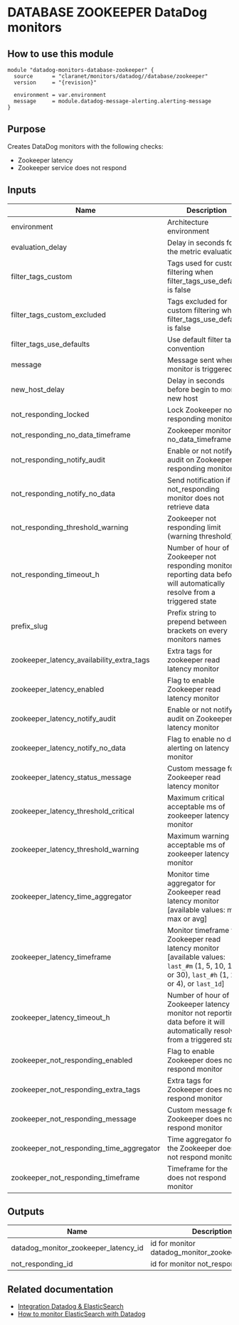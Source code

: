 # DATABASE ZOOKEEPER DataDog monitors

## How to use this module

```hcl
module "datadog-monitors-database-zookeeper" {
  source      = "claranet/monitors/datadog//database/zookeeper"
  version     = "{revision}"

  environment = var.environment
  message     = module.datadog-message-alerting.alerting-message
}

```

## Purpose

Creates DataDog monitors with the following checks:

- Zookeeper latency
- Zookeeper service does not respond

## Inputs

| Name | Description | Type | Default | Required |
|------|-------------|------|---------|:-----:|
| environment | Architecture environment | `string` | n/a | yes |
| evaluation\_delay | Delay in seconds for the metric evaluation | `number` | `15` | no |
| filter\_tags\_custom | Tags used for custom filtering when filter\_tags\_use\_defaults is false | `string` | `"*"` | no |
| filter\_tags\_custom\_excluded | Tags excluded for custom filtering when filter\_tags\_use\_defaults is false | `string` | `""` | no |
| filter\_tags\_use\_defaults | Use default filter tags convention | `string` | `"true"` | no |
| message | Message sent when a monitor is triggered | `any` | n/a | yes |
| new\_host\_delay | Delay in seconds before begin to monitor new host | `number` | `300` | no |
| not\_responding\_locked | Lock Zookeeper not responding monitor | `bool` | `false` | no |
| not\_responding\_no\_data\_timeframe | Zookeeper monitor no\_data\_timeframe | `number` | `10` | no |
| not\_responding\_notify\_audit | Enable or not notify audit on Zookeeper not responding monitor | `bool` | `false` | no |
| not\_responding\_notify\_no\_data | Send notification if not\_responding monitor does not retrieve data | `bool` | `true` | no |
| not\_responding\_threshold\_warning | Zookeeper not responding limit (warning threshold) | `number` | `3` | no |
| not\_responding\_timeout\_h | Number of hour of Zookeeper not responding monitor not reporting data before it will automatically resolve from a triggered state | `number` | `0` | no |
| prefix\_slug | Prefix string to prepend between brackets on every monitors names | `string` | `""` | no |
| zookeeper\_latency\_availability\_extra\_tags | Extra tags for zookeeper read latency monitor | `list(string)` | `[]` | no |
| zookeeper\_latency\_enabled | Flag to enable Zookeeper read latency monitor | `string` | `"true"` | no |
| zookeeper\_latency\_notify\_audit | Enable or not notify audit on Zookeeper latency monitor | `bool` | `false` | no |
| zookeeper\_latency\_notify\_no\_data | Flag to enable no data alerting on latency monitor | `bool` | `false` | no |
| zookeeper\_latency\_status\_message | Custom message for Zookeeper read latency monitor | `string` | `""` | no |
| zookeeper\_latency\_threshold\_critical | Maximum critical acceptable ms of zookeeper latency monitor | `number` | `300000` | no |
| zookeeper\_latency\_threshold\_warning | Maximum warning acceptable ms of zookeeper latency monitor | `number` | `250000` | no |
| zookeeper\_latency\_time\_aggregator | Monitor time aggregator for Zookeeper read latency monitor [available values: min, max or avg] | `string` | `"avg"` | no |
| zookeeper\_latency\_timeframe | Monitor timeframe for Zookeeper read latency monitor [available values: `last_#m` (1, 5, 10, 15, or 30), `last_#h` (1, 2, or 4), or `last_1d`] | `string` | `"last_15m"` | no |
| zookeeper\_latency\_timeout\_h | Number of hour of Zookeeper latency monitor not reporting data before it will automatically resolve from a triggered state | `number` | `0` | no |
| zookeeper\_not\_responding\_enabled | Flag to enable Zookeeper does not respond monitor | `string` | `"true"` | no |
| zookeeper\_not\_responding\_extra\_tags | Extra tags for Zookeeper does not respond monitor | `list(string)` | `[]` | no |
| zookeeper\_not\_responding\_message | Custom message for Zookeeper does not respond monitor | `string` | `""` | no |
| zookeeper\_not\_responding\_time\_aggregator | Time aggregator for the Zookeeper does not respond monitor | `string` | `"avg"` | no |
| zookeeper\_not\_responding\_timeframe | Timeframe for the does not respond monitor | `string` | `"last_5m"` | no |

## Outputs

| Name | Description |
|------|-------------|
| datadog\_monitor\_zookeeper\_latency\_id | id for monitor datadog\_monitor\_zookeeper\_latency |
| not\_responding\_id | id for monitor not\_responding |

## Related documentation
* [Integration Datadog & ElasticSearch](https://docs.datadoghq.com/integrations/elastic/)
* [How to monitor ElasticSearch with Datadog](https://www.datadoghq.com/blog/monitor-elasticsearch-datadog/)
